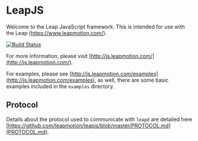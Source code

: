 # LeapJS

Welcome to the Leap JavaScript framework. This is intended for use with the Leap (https://www.leapmotion.com/).

[![Build Status](https://travis-ci.org/leapmotion/leapjs.png)](https://travis-ci.org/leapmotion/leapjs)

For more information, please visit [http://js.leapmotion.com/](http://js.leapmotion.com/).

For examples, please see [http://js.leapmotion.com/examples](http://js.leapmotion.com/examples), as well, there are some basic examples included in the `examples` directory.

## Protocol

Details about the protocol used to communicate with `leapd` are detailed here [https://github.com/leapmotion/leapjs/blob/master/PROTOCOL.md](PROTOCOL.md).